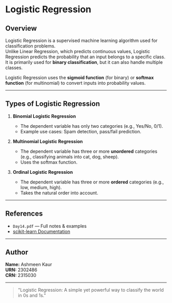 # Logistic Regression

## Overview

Logistic Regression is a supervised machine learning algorithm used for classification problems.  
Unlike Linear Regression, which predicts continuous values, Logistic Regression predicts the probability that an input belongs to a specific class.  
It is primarily used for **binary classification**, but it can also handle multiple classes.

Logistic Regression uses the **sigmoid function** (for binary) or **softmax function** (for multinomial) to convert inputs into probability values.

---

## Types of Logistic Regression

1. **Binomial Logistic Regression**
   - The dependent variable has only two categories (e.g., Yes/No, 0/1).
   - Example use cases: Spam detection, pass/fail prediction.

2. **Multinomial Logistic Regression**
   - The dependent variable has three or more **unordered** categories (e.g., classifying animals into cat, dog, sheep).
   - Uses the softmax function.

3. **Ordinal Logistic Regression**
   - The dependent variable has three or more **ordered** categories (e.g., low, medium, high).
   - Takes the natural order into account.

---

## References

- `Day14.pdf` — Full notes & examples  
- [scikit-learn Documentation](https://scikit-learn.org/stable/modules/linear_model.html#logistic-regression)

---

## Author

**Name:** Ashmeen Kaur  
**URN:** 2302486  
**CRN:** 2315030

---

> "Logistic Regression: A simple yet powerful way to classify the world in 0s and 1s."
